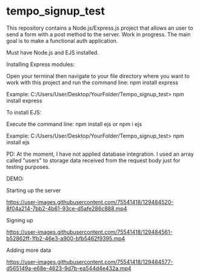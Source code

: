 # tempo_signup_test
This repository contains a Node.js/Express.js project that allows an user to send a form with a post method to the server. Work in progress. The main goal is to make a functional auth application. 

Must have Node.js and EJS installed.

Installing Express modules:

Open your terminal then navigate to your file directory where you want to work with this project and run the command line: npm install express

Example: C:/Users/User/Desktop/YourFolder/Tempo_signup_test> npm install express


To install EJS:

Execute the command line: npm install ejs or npm i ejs

Example: C:/Users/User/Desktop/YourFolder/Tempo_signup_test> npm install ejs


PD:
At the moment, I have not applied database integration. I used an array called "users" to storage data received from the request body just for testing purposes.



DEMO:

Starting up the server

https://user-images.githubusercontent.com/75541418/129484520-8f04a214-7bb2-4b61-93ce-d5afe286c888.mp4


Signing up 

https://user-images.githubusercontent.com/75541418/129484561-b52862ff-1fb2-46e3-a900-bfb5462f9395.mp4


Adding more data

https://user-images.githubusercontent.com/75541418/129484577-d565149a-e68e-4623-9d7b-ea544d4e432a.mp4

